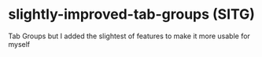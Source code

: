 
# slightly-improved-tab-groups (SITG)

Tab Groups but I added the slightest of features to make it more usable for myself
